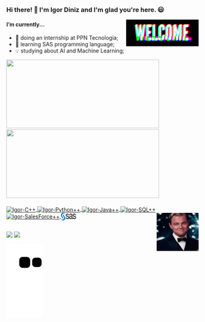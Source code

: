 ### Hi there! 👋  I'm Igor Diniz and I'm glad you're here. 😃

<div>
   <img align="right" style="vertical-align: top" alt="Igor-pic" height="70" width="190" style="border-radius:50px;" src="welcome.gif">
  </div>

#### I’m currently...
- 🔭 doing an internship at PPN Tecnologia;
- 🌱 learning SAS programming language;
- 💡  studying about AI and Machine Learning;

<div align="left">
  <a href="https://github.com/igor-diniz">
  <img height="180em" width="400" src="https://github-readme-stats.vercel.app/api?username=igor-diniz&show_icons=true&theme=dark&include_all_commits=true&count_private=true"/>
  <img height="180em" width="400" src="https://github-readme-stats.vercel.app/api/top-langs/?username=igor-diniz&layout=compact&langs_count=7&theme=dark"/>
</div>


<div style="display: inline_block"><br>
  <img align="center" alt="Igor-C++" height="30" width="40" src="https://cdn.jsdelivr.net/gh/devicons/devicon/icons/cplusplus/cplusplus-original.svg">
  <img align="center" alt="Igor-Python++" height="30" width="40" src="https://cdn.jsdelivr.net/gh/devicons/devicon/icons/python/python-original.svg">
  <img align="center" alt="Igor-Java++" height="30" width="40" src="https://cdn.jsdelivr.net/gh/devicons/devicon/icons/java/java-original-wordmark.svg">
  <img align="center" alt="Igor-SQL++" height="30" width="40" src="https://cdn.jsdelivr.net/gh/devicons/devicon/icons/mysql/mysql-plain.svg">
  <img align="center" alt="Igor-SalesForce++" height="30" width="40" src="https://cdn.jsdelivr.net/gh/devicons/devicon/icons/salesforce/salesforce-original.svg" />
  <img align="center" alt="Igor-SAS++" height="20" width="40" src="sasIcon.png" />
  <img align="right" style="vertical-align: " alt="Igor-pic" height="100" width="110" style="border-radius:50px;" src="diCaprio.gif">
</div>
  
  ##
 
<div> 
  <a href = "mailto:igordiniz.eu@gmail.com"><img src="https://img.shields.io/badge/-Gmail-%23333?style=for-the-badge&logo=gmail&logoColor=white" target="_blank"></a>
  <a href="https://www.linkedin.com/in/igdiniz" target="_blank"><img src="https://img.shields.io/badge/-LinkedIn-%230077B5?style=for-the-badge&logo=linkedin&logoColor=white" target="_blank"></a> 
 
  ![Snake animation](https://github.com/rafaballerini/rafaballerini/blob/output/github-contribution-grid-snake.svg)
 
</div>


